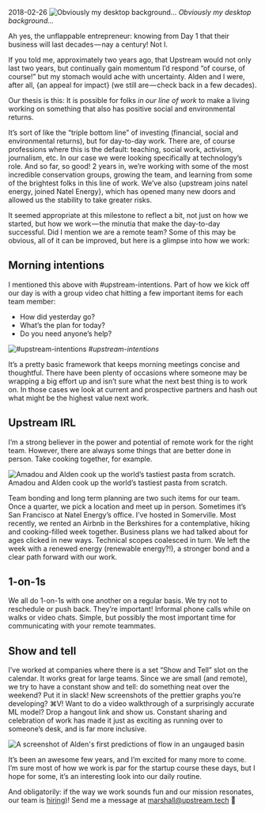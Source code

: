 2018-02-26
![Obviously my desktop background…](img/how-we-work-1.png)
_Obviously my desktop background…_

Ah yes, the unflappable entrepreneur: knowing from Day 1 that their business will last decades — nay a century! Not I.

If you told me, approximately two years ago, that Upstream would not only last two years, but continually gain momentum I’d respond “of course, of course!” but my stomach would ache with uncertainty. Alden and I were, after all, {an appeal for impact} (we still are — check back in a few decades).

Our thesis is this: It is possible for folks _in our line of work_ to make a living working on something that also has positive social and environmental returns.

It’s sort of like the “triple bottom line” of investing (financial, social and environmental returns), but for day-to-day work. There are, of course professions where this is the default: teaching, social work, activism, journalism, etc. In our case we were looking specifically at technology’s role. And so far, so good! 2 years in, we’re working with some of the most incredible conservation groups, growing the team, and learning from some of the brightest folks in this line of work. We’ve also {upstream joins natel energy, joined Natel Energy}, which has opened many new doors and allowed us the stability to take greater risks.

It seemed appropriate at this milestone to reflect a bit, not just on how we started, but how we work — the minutia that make the day-to-day successful. Did I mention we are a remote team? Some of this may be obvious, all of it can be improved, but here is a glimpse into how we work:

## Morning intentions

I mentioned this above with #upstream-intentions. Part of how we kick off our day is with a group video chat hitting a few important items for each team member:

+  How did yesterday go?
+  What’s the plan for today?
+  Do you need anyone’s help?

![#upstream-intentions](img/how-we-work-2.png)
_#upstream-intentions_

It’s a pretty basic framework that keeps morning meetings concise and thoughtful. There have been plenty of occasions where someone may be wrapping a big effort up and isn’t sure what the next best thing is to work on. In those cases we look at current and prospective partners and hash out what might be the highest value next work.

## Upstream IRL

I’m a strong believer in the power and potential of remote work for the right team. However, there are always some things that are better done in person. Take cooking together, for example.

![Amadou and Alden cook up the world’s tastiest pasta from scratch.](img/how-we-work-8.jpeg)
Amadou and Alden cook up the world’s tastiest pasta from scratch.

Team bonding and long term planning are two such items for our team. Once a quarter, we pick a location and meet up in person. Sometimes it’s San Francisco at Natel Energy’s office. I’ve hosted in Somerville. Most recently, we rented an Airbnb in the Berkshires for a contemplative, hiking and cooking-filled week together. Business plans we had talked about for ages clicked in new ways. Technical scopes coalesced in turn. We left the week with a renewed energy (renewable energy?!), a stronger bond and a clear path forward with our work.

## 1-on-1s

We all do 1-on-1s with one another on a regular basis. We try not to reschedule or push back. They’re important! Informal phone calls while on walks or video chats. Simple, but possibly the most important time for communicating with your remote teammates.

## Show and tell

I’ve worked at companies where there is a set “Show and Tell” slot on the calendar. It works great for large teams. Since we are small (and remote), we try to have a constant show and tell: do something neat over the weekend? Put it in slack! New screenshots of the prettier graphs you’re developing? ⌘V! Want to do a video walkthrough of a surprisingly accurate ML model? Drop a hangout link and show us. Constant sharing and celebration of work has made it just as exciting as running over to someone’s desk, and is far more inclusive.

![A screenshot of Alden's first predictions of flow in an ungauged basin](img/how-we-work-9.png)

It’s been an awesome few years, and I’m excited for many more to come. I’m sure most of how we work is par for the startup course these days, but I hope for some, it’s an interesting look into our daily routine.

And obligatorily: if the way we work sounds fun and our mission resonates, our team is [hiring](https://upstream.tech/about))! Send me a message at marshall@upstream.tech 🙋‍
